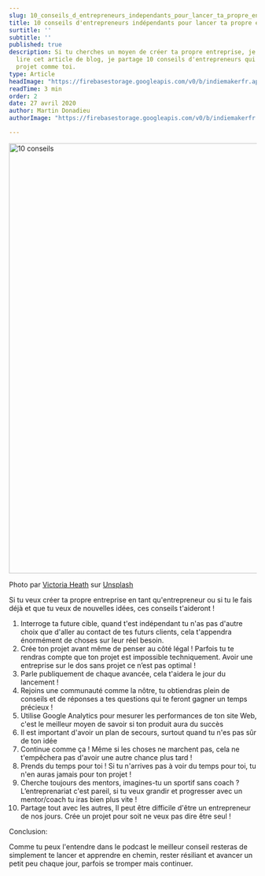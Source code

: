```yaml
---
slug: 10_conseils_d_entrepreneurs_independants_pour_lancer_ta_propre_entreprise
title: 10 conseils d'entrepreneurs indépendants pour lancer ta propre entreprise
surtitle: ''
subtitle: ''
published: true
description: Si tu cherches un moyen de créer ta propre entreprise, je t'invite à
  lire cet article de blog, je partage 10 conseils d'entrepreneurs qui ont lancé leur
  projet comme toi.
type: Article
headImage: "https://firebasestorage.googleapis.com/v0/b/indiemakerfr.appspot.com/o/static%2Fvictoria-heath-magaxayq_ne-unsplash.jpg?alt=media&token=124c04f0-3e12-4452-9569-3ce6dc4f983e"
readTime: 3 min
order: 2
date: 27 avril 2020
author: Martin Donadieu
authorImage: "https://firebasestorage.googleapis.com/v0/b/indiemakerfr.appspot.com/o/static%2Fprofil_martin.png?alt=media&token=845cecb1-7445-409d-8169-cc233f149071"

---
```

<img class="w-full rounded-lg" src="https://firebasestorage.googleapis.com/v0/b/indiemakerfr.appspot.com/o/static%2Fvictoria-heath-magaxayq_ne-unsplash.jpg?alt=media&token=124c04f0-3e12-4452-9569-3ce6dc4f983e" alt="10 conseils" width="1310" height="873">

<p class="text-xs">Photo par <a href="https://unsplash.com/@vheath?utm_source=unsplash&utm_medium=referral&utm_content=creditCopyText">Victoria Heath</a> sur <a href="https://unsplash.com/?utm_source=unsplash&utm_medium=referral&utm_content=creditCopyText">Unsplash</a></p>

Si tu veux créer ta propre entreprise en tant qu'entrepreneur ou si tu le fais déjà et que tu veux de nouvelles idées, ces conseils t'aideront !

 1. Interroge ta future cible, quand t'est indépendant tu n'as pas d'autre choix que d'aller au contact de tes futurs clients, cela t'appendra énormément de choses sur leur réel besoin.
 2. Crée ton projet avant même de penser au côté légal ! Parfois tu te rendras compte que ton projet est impossible techniquement. Avoir une entreprise sur le dos sans projet ce n’est pas optimal !
 3. Parle publiquement de chaque avancée, cela t'aidera le jour du lancement !
 4. Rejoins une communauté comme la nôtre, tu obtiendras plein de conseils et de réponses a tes questions qui te feront gagner un temps précieux !
 5. Utilise Google Analytics pour mesurer les performances de ton site Web, c'est le meilleur moyen de savoir si ton produit aura du succès
 6. Il est important d'avoir un plan de secours, surtout quand tu n'es pas sûr de ton idée
 7. Continue comme ça ! Même si les choses ne marchent pas, cela ne t'empêchera pas d'avoir une autre chance plus tard !
 8. Prends du temps pour toi ! Si tu n'arrives pas à voir du temps pour toi, tu n'en auras jamais pour ton projet !
 9. Cherche toujours des mentors, imagines-tu un sportif sans coach ? L’entreprenariat c'est pareil, si tu veux grandir et progresser avec un mentor/coach tu iras bien plus vite !
10. Partage tout avec les autres, Il peut être difficile d'être un entrepreneur de nos jours. Crée un projet pour soit ne veux pas dire être seul !

Conclusion:

Comme tu peux l'entendre dans le podcast le meilleur conseil resteras de simplement te lancer et apprendre en chemin, rester résiliant et avancer un petit peu chaque jour, parfois se tromper mais continuer.
